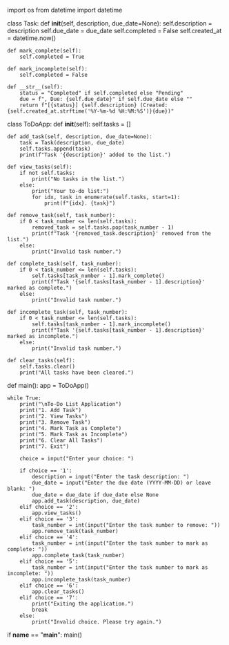 import os
from datetime import datetime

class Task:
    def __init__(self, description, due_date=None):
        self.description = description
        self.due_date = due_date
        self.completed = False
        self.created_at = datetime.now()

    def mark_complete(self):
        self.completed = True

    def mark_incomplete(self):
        self.completed = False

    def __str__(self):
        status = "Completed" if self.completed else "Pending"
        due = f", Due: {self.due_date}" if self.due_date else ""
        return f"[{status}] {self.description} (Created: {self.created_at.strftime('%Y-%m-%d %H:%M:%S')}{due})"

class ToDoApp:
    def __init__(self):
        self.tasks = []

    def add_task(self, description, due_date=None):
        task = Task(description, due_date)
        self.tasks.append(task)
        print(f"Task '{description}' added to the list.")

    def view_tasks(self):
        if not self.tasks:
            print("No tasks in the list.")
        else:
            print("Your to-do list:")
            for idx, task in enumerate(self.tasks, start=1):
                print(f"{idx}. {task}")

    def remove_task(self, task_number):
        if 0 < task_number <= len(self.tasks):
            removed_task = self.tasks.pop(task_number - 1)
            print(f"Task '{removed_task.description}' removed from the list.")
        else:
            print("Invalid task number.")

    def complete_task(self, task_number):
        if 0 < task_number <= len(self.tasks):
            self.tasks[task_number - 1].mark_complete()
            print(f"Task '{self.tasks[task_number - 1].description}' marked as complete.")
        else:
            print("Invalid task number.")

    def incomplete_task(self, task_number):
        if 0 < task_number <= len(self.tasks):
            self.tasks[task_number - 1].mark_incomplete()
            print(f"Task '{self.tasks[task_number - 1].description}' marked as incomplete.")
        else:
            print("Invalid task number.")

    def clear_tasks(self):
        self.tasks.clear()
        print("All tasks have been cleared.")

def main():
    app = ToDoApp()

    while True:
        print("\nTo-Do List Application")
        print("1. Add Task")
        print("2. View Tasks")
        print("3. Remove Task")
        print("4. Mark Task as Complete")
        print("5. Mark Task as Incomplete")
        print("6. Clear All Tasks")
        print("7. Exit")

        choice = input("Enter your choice: ")

        if choice == '1':
            description = input("Enter the task description: ")
            due_date = input("Enter the due date (YYYY-MM-DD) or leave blank: ")
            due_date = due_date if due_date else None
            app.add_task(description, due_date)
        elif choice == '2':
            app.view_tasks()
        elif choice == '3':
            task_number = int(input("Enter the task number to remove: "))
            app.remove_task(task_number)
        elif choice == '4':
            task_number = int(input("Enter the task number to mark as complete: "))
            app.complete_task(task_number)
        elif choice == '5':
            task_number = int(input("Enter the task number to mark as incomplete: "))
            app.incomplete_task(task_number)
        elif choice == '6':
            app.clear_tasks()
        elif choice == '7':
            print("Exiting the application.")
            break
        else:
            print("Invalid choice. Please try again.")

if __name__ == "__main__":
    main()
